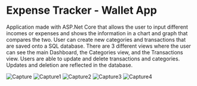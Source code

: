# Expense Tracker - Wallet App

Application made with ASP.Net Core that allows the user to input different incomes or expenses and shows the information in a chart and graph that compares the two.
User can create new categories and transactions that are saved onto a SQL database.  There are 3 different views where the user can see the main Dashboard, the Categories view, and the Transactions view.
Users are able to update and delete transactions and categories.  Updates and deletion are reflected in the database.

![Capture](https://github.com/jakedusing/ExpenseTracker/assets/132010022/7ee6852d-b13d-4462-9fb5-40fa9ddf2da0)
![Capture1](https://github.com/jakedusing/ExpenseTracker/assets/132010022/e9d5757b-a4f8-4e5d-bf54-1630b0c5729b)
![Capture2](https://github.com/jakedusing/ExpenseTracker/assets/132010022/e30b5057-c36a-46ae-8c5d-b199ed6a3b7e)
![Capture3](https://github.com/jakedusing/ExpenseTracker/assets/132010022/1aee4b5d-57f6-4ce5-853d-549c93b760a1)
![Capture4](https://github.com/jakedusing/ExpenseTracker/assets/132010022/8059d89b-3d93-4cab-a2a4-93015233c3fd)
